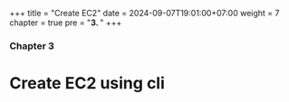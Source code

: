 +++
title = "Create EC2"
date = 2024-09-07T19:01:00+07:00
weight = 7
chapter = true
pre = "<b>3. </b>"
+++

### Chapter 3

# Create EC2 using cli
